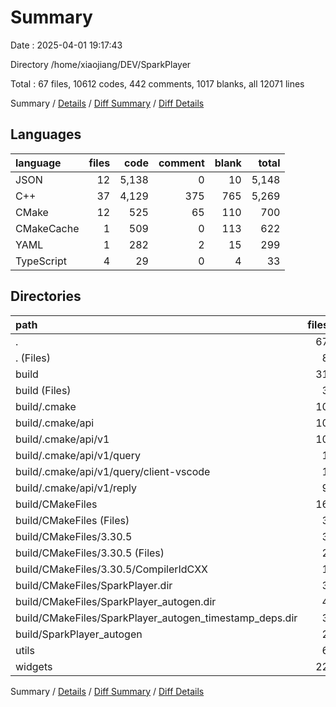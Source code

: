 # Summary

Date : 2025-04-01 19:17:43

Directory /home/xiaojiang/DEV/SparkPlayer

Total : 67 files,  10612 codes, 442 comments, 1017 blanks, all 12071 lines

Summary / [Details](details.md) / [Diff Summary](diff.md) / [Diff Details](diff-details.md)

## Languages
| language | files | code | comment | blank | total |
| :--- | ---: | ---: | ---: | ---: | ---: |
| JSON | 12 | 5,138 | 0 | 10 | 5,148 |
| C++ | 37 | 4,129 | 375 | 765 | 5,269 |
| CMake | 12 | 525 | 65 | 110 | 700 |
| CMakeCache | 1 | 509 | 0 | 113 | 622 |
| YAML | 1 | 282 | 2 | 15 | 299 |
| TypeScript | 4 | 29 | 0 | 4 | 33 |

## Directories
| path | files | code | comment | blank | total |
| :--- | ---: | ---: | ---: | ---: | ---: |
| . | 67 | 10,612 | 442 | 1,017 | 12,071 |
| . (Files) | 8 | 865 | 142 | 173 | 1,180 |
| build | 31 | 7,552 | 120 | 385 | 8,057 |
| build (Files) | 3 | 681 | 7 | 123 | 811 |
| build/.cmake | 10 | 4,678 | 0 | 9 | 4,687 |
| build/.cmake/api | 10 | 4,678 | 0 | 9 | 4,687 |
| build/.cmake/api/v1 | 10 | 4,678 | 0 | 9 | 4,687 |
| build/.cmake/api/v1/query | 1 | 1 | 0 | 0 | 1 |
| build/.cmake/api/v1/query/client-vscode | 1 | 1 | 0 | 0 | 1 |
| build/.cmake/api/v1/reply | 9 | 4,677 | 0 | 9 | 4,686 |
| build/CMakeFiles | 16 | 1,724 | 112 | 251 | 2,087 |
| build/CMakeFiles (Files) | 3 | 464 | 27 | 39 | 530 |
| build/CMakeFiles/3.30.5 | 3 | 793 | 64 | 181 | 1,038 |
| build/CMakeFiles/3.30.5 (Files) | 2 | 86 | 2 | 30 | 118 |
| build/CMakeFiles/3.30.5/CompilerIdCXX | 1 | 707 | 62 | 151 | 920 |
| build/CMakeFiles/SparkPlayer.dir | 3 | 80 | 7 | 10 | 97 |
| build/CMakeFiles/SparkPlayer_autogen.dir | 4 | 372 | 7 | 11 | 390 |
| build/CMakeFiles/SparkPlayer_autogen_timestamp_deps.dir | 3 | 15 | 7 | 10 | 32 |
| build/SparkPlayer_autogen | 2 | 469 | 1 | 2 | 472 |
| utils | 6 | 990 | 75 | 155 | 1,220 |
| widgets | 22 | 1,205 | 105 | 304 | 1,614 |

Summary / [Details](details.md) / [Diff Summary](diff.md) / [Diff Details](diff-details.md)